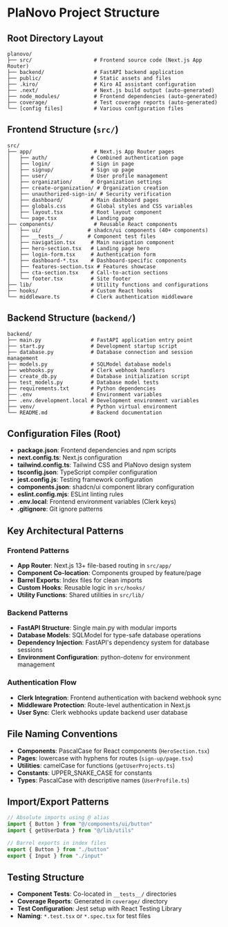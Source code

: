 # PlaNovo Project Structure

## Root Directory Layout
```
planovo/
├── src/                    # Frontend source code (Next.js App Router)
├── backend/                # FastAPI backend application
├── public/                 # Static assets and files
├── .kiro/                  # Kiro AI assistant configuration
├── .next/                  # Next.js build output (auto-generated)
├── node_modules/           # Frontend dependencies (auto-generated)
├── coverage/               # Test coverage reports (auto-generated)
└── [config files]          # Various configuration files
```

## Frontend Structure (`src/`)
```
src/
├── app/                    # Next.js App Router pages
│   ├── auth/              # Combined authentication page
│   ├── login/             # Sign in page
│   ├── signup/            # Sign up page
│   ├── user/              # User profile management
│   ├── organization/      # Organization settings
│   ├── create-organization/ # Organization creation
│   ├── unauthorized-sign-in/ # Security verification
│   ├── dashboard/         # Main dashboard pages
│   ├── globals.css        # Global styles and CSS variables
│   ├── layout.tsx         # Root layout component
│   └── page.tsx           # Landing page
├── components/             # Reusable React components
│   ├── ui/               # shadcn/ui components (40+ components)
│   ├── __tests__/        # Component test files
│   ├── navigation.tsx     # Main navigation component
│   ├── hero-section.tsx   # Landing page hero
│   ├── login-form.tsx     # Authentication form
│   ├── dashboard-*.tsx    # Dashboard-specific components
│   ├── features-section.tsx # Features showcase
│   ├── cta-section.tsx    # Call-to-action sections
│   └── footer.tsx         # Site footer
├── lib/                   # Utility functions and configurations
├── hooks/                 # Custom React hooks
└── middleware.ts          # Clerk authentication middleware
```

## Backend Structure (`backend/`)
```
backend/
├── main.py                # FastAPI application entry point
├── start.py               # Development startup script
├── database.py            # Database connection and session management
├── models.py              # SQLModel database models
├── webhooks.py            # Clerk webhook handlers
├── create_db.py           # Database initialization script
├── test_models.py         # Database model tests
├── requirements.txt       # Python dependencies
├── .env                   # Environment variables
├── .env.development.local # Development environment variables
├── venv/                  # Python virtual environment
└── README.md              # Backend documentation
```

## Configuration Files (Root)
- **package.json**: Frontend dependencies and npm scripts
- **next.config.ts**: Next.js configuration
- **tailwind.config.ts**: Tailwind CSS and PlaNovo design system
- **tsconfig.json**: TypeScript compiler configuration
- **jest.config.js**: Testing framework configuration
- **components.json**: shadcn/ui component library configuration
- **eslint.config.mjs**: ESLint linting rules
- **.env.local**: Frontend environment variables (Clerk keys)
- **.gitignore**: Git ignore patterns

## Key Architectural Patterns

### Frontend Patterns
- **App Router**: Next.js 13+ file-based routing in `src/app/`
- **Component Co-location**: Components grouped by feature/page
- **Barrel Exports**: Index files for clean imports
- **Custom Hooks**: Reusable logic in `src/hooks/`
- **Utility Functions**: Shared utilities in `src/lib/`

### Backend Patterns
- **FastAPI Structure**: Single main.py with modular imports
- **Database Models**: SQLModel for type-safe database operations
- **Dependency Injection**: FastAPI's dependency system for database sessions
- **Environment Configuration**: python-dotenv for environment management

### Authentication Flow
- **Clerk Integration**: Frontend authentication with backend webhook sync
- **Middleware Protection**: Route-level authentication in Next.js
- **User Sync**: Clerk webhooks update backend user database

## File Naming Conventions
- **Components**: PascalCase for React components (`HeroSection.tsx`)
- **Pages**: lowercase with hyphens for routes (`sign-up/page.tsx`)
- **Utilities**: camelCase for functions (`getUserProjects.ts`)
- **Constants**: UPPER_SNAKE_CASE for constants
- **Types**: PascalCase with descriptive names (`UserProfile.ts`)

## Import/Export Patterns
```typescript
// Absolute imports using @ alias
import { Button } from "@/components/ui/button"
import { getUserData } from "@/lib/utils"

// Barrel exports in index files
export { Button } from "./button"
export { Input } from "./input"
```

## Testing Structure
- **Component Tests**: Co-located in `__tests__/` directories
- **Coverage Reports**: Generated in `coverage/` directory
- **Test Configuration**: Jest setup with React Testing Library
- **Naming**: `*.test.tsx` or `*.spec.tsx` for test files